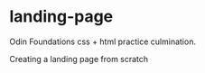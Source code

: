 # landing-page

Odin Foundations css + html practice culmination.

Creating a landing page from scratch

